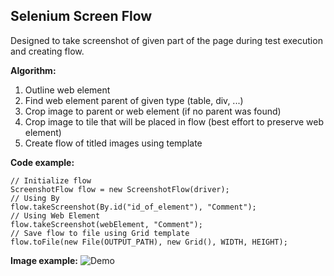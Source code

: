 ## Selenium Screen Flow ##
Designed to take screenshot of given part of the page 
during test execution and creating flow.

<b>Algorithm:</b>

1. Outline web element
2. Find  web element parent of given type (table, div, ...)
3. Crop image to parent or web element (if no parent was found)
4. Crop image to tile that will be placed in flow (best effort to preserve web element)
5. Create flow of titled images using template

<b>Code example:</b>

	// Initialize flow
	ScreenshotFlow flow = new ScreenshotFlow(driver);
	// Using By
	flow.takeScreenshot(By.id("id_of_element"), "Comment");
	// Using Web Element
	flow.takeScreenshot(webElement, "Comment");
	// Save flow to file using Grid template
	flow.toFile(new File(OUTPUT_PATH), new Grid(), WIDTH, HEIGHT);

<b>Image example:</b>
 ![Demo](https://raw.github.com/sun4android/SeleniumScreenFlow/master/view/full.png)